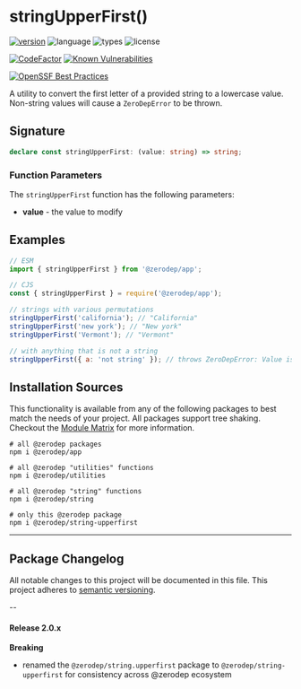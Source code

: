 # stringUpperFirst()

[![version](https://img.shields.io/npm/v/@zerodep/string-upperfirst?style=flat-square&color=blue)](https://www.npmjs.com/package/@zerodep/string-upperfirst)
![language](https://img.shields.io/badge/typescript-100%25-blue?style=flat-square)
![types](https://img.shields.io/badge/types-included-blue?style=flat-square)
![license](https://img.shields.io/github/license/cdepage/zerodep?color=blue&style=flat-square)

[![CodeFactor](https://www.codefactor.io/repository/github/cdepage/zerodep/badge)](https://www.codefactor.io/repository/github/cdepage/zerodep)
[![Known Vulnerabilities](https://snyk.io/test/github/cdepage/zerodep/badge.svg)](https://snyk.io/test/github/cdepage/zerodep)

[![OpenSSF Best Practices](https://www.bestpractices.dev/projects/9225/badge)](https://www.bestpractices.dev/projects/9225)

A utility to convert the first letter of a provided string to a lowercase value. Non-string values will cause a `ZeroDepError` to be thrown.

## Signature

```typescript
declare const stringUpperFirst: (value: string) => string;
```

### Function Parameters

The `stringUpperFirst` function has the following parameters:

- **value** - the value to modify

## Examples

```javascript
// ESM
import { stringUpperFirst } from '@zerodep/app';

// CJS
const { stringUpperFirst } = require('@zerodep/app');
```

```javascript
// strings with various permutations
stringUpperFirst('california'); // "California"
stringUpperFirst('new york'); // "New york"
stringUpperFirst('Vermont'); // "Vermont"

// with anything that is not a string
stringUpperFirst({ a: 'not string' }); // throws ZeroDepError: Value is not a string
```

## Installation Sources

This functionality is available from any of the following packages to best match the needs of your project. All packages support tree shaking. Checkout the [Module Matrix](/) for more information.

```shell
# all @zerodep packages
npm i @zerodep/app

# all @zerodep "utilities" functions
npm i @zerodep/utilities

# all @zerodep "string" functions
npm i @zerodep/string

# only this @zerodep package
npm i @zerodep/string-upperfirst
```

---

## Package Changelog

All notable changes to this project will be documented in this file. This project adheres to [semantic versioning](https://semver.org/spec/v2.0.0.html).

--

#### Release 2.0.x

**Breaking**

- renamed the `@zerodep/string.upperfirst` package to `@zerodep/string-upperfirst` for consistency across @zerodep ecosystem
